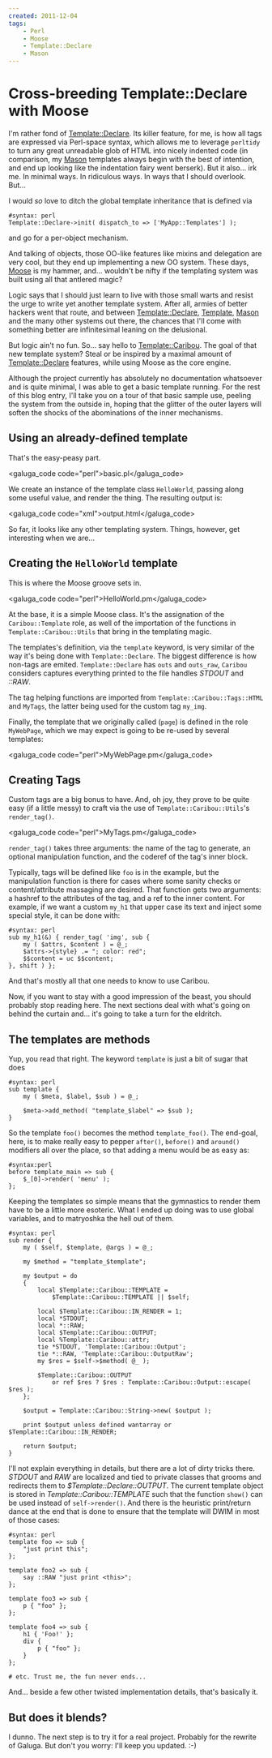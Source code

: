 ```yaml
---
created: 2011-12-04
tags:
    - Perl
    - Moose
    - Template::Declare
    - Mason
---
```


# Cross-breeding Template::Declare with Moose 

I'm rather fond of [Template::Declare](cpan). Its killer feature, for me,
is how all tags are expressed via Perl-space syntax, which allows me 
to leverage `perltidy` to turn any great unreadable glob of HTML into nicely
indented code (in comparison, my [Mason](cpan) templates always begin
with the best of intention, and end up looking like the indentation fairy went
berserk).  But it also... irk me. In minimal ways. In ridiculous ways. In ways
that I should overlook. But...

I would *so* love to ditch the global template 
inheritance that is defined via 

    #syntax: perl
    Template::Declare->init( dispatch_to => ['MyApp::Templates'] );

and go for a per-object mechanism.

And talking of objects, those OO-like features like mixins and delegation are very cool, but 
they end up implementing a new OO system. These days, [Moose](cpan) is my
hammer, and... wouldn't be nifty if the templating system was built using
all that antlered magic?

Logic says that I should just learn to live with those small warts and resist
the urge to write yet another template system. After all, armies of better
hackers went that route, and between [Template::Declare](cpan),
[Template](cpan), [Mason](cpan) and the many other systems out there, 
the chances that I'll come with something better are infinitesimal leaning on
the delusional.

But logic ain't no fun. So... say hello to 
[Template::Caribou](https://github.com/yanick/Template-Caribou). The goal of
that new template system? Steal or be inspired by a maximal amount of
[Template::Declare](cpan) features, while using Moose as the core engine.

Although the project currently has absolutely no documentation whatsoever and
is quite minimal, I was able to get a basic template running. For the rest of
this blog entry, I'll take you on a tour of that basic sample use, peeling
the system from the outside in, hoping that the glitter of the outer layers
will soften the shocks of the abominations of the inner mechanisms.

## Using an already-defined template

That's the easy-peasy part.

<galuga_code code="perl">basic.pl</galuga_code>

We create an instance of the template class `HelloWorld`, passing along some
useful value, and render the thing.  The resulting output is:

<galuga_code code="xml">output.html</galuga_code>

So far, it looks like any other templating system. Things, however, get
interesting when we are...

## Creating the `HelloWorld` template 

This is where the Moose groove sets in. 

<galuga_code code="perl">HelloWorld.pm</galuga_code>

At the base, it is a simple Moose class. It's the assignation of the 
`Caribou::Template` role, as well of the importation of the functions in
`Template::Caribou::Utils` that bring in the templating magic. 

The templates's definition, via the `template` keyword, is very similar of
the way it's being done with `Template::Declare`. The biggest difference is 
how non-tags are emited. `Template::Declare` has `outs` and `outs_raw`,
`Caribou` considers captures everything printed to the file handles *STDOUT*
and *::RAW*.

The tag helping functions are imported from `Template::Caribou::Tags::HTML`
and `MyTags`, the latter being used for the custom tag `my_img`.

Finally, the template that we originally called (`page`) is defined in the
role `MyWebPage`, which we may expect is going to be re-used by several
templates: 

<galuga_code code="perl">MyWebPage.pm</galuga_code>

## Creating Tags

Custom tags are a big bonus to have. And, oh joy, they prove to be quite easy
(if a little messy) to craft via the use of `Template::Caribou::Utils`'s
`render_tag()`.

<galuga_code code="perl">MyTags.pm</galuga_code>

`render_tag()` takes three arguments: the name of the tag to generate, an
optional manipulation function, and the coderef of the tag's inner block.  

Typically, tags will be defined like `foo` is in the example, but the 
manipulation function is there for cases where some sanity checks or
content/attribute 
massaging are desired.  That function gets two arguments: a hashref to the
attributes of the tag, and a ref to the inner content. For example, if we want
a custom `my_h1` that upper case its text and inject some special style,
it can be done with:

    #syntax: perl
    sub my_h1(&) { render_tag( 'img', sub {
        my ( $attrs, $content ) = @_;
        $attrs->{style} .= "; color: red";
        $$content = uc $$content;
    }, shift ) };


And that's mostly all that one needs to know to use 
Caribou.  

Now, if you want to stay with a good impression of the beast, you should 
probably stop reading here. 
The next sections deal with what's going on behind the curtain and...
it's going to take a turn for the eldritch.

## The templates are methods

Yup, you read that right. The keyword `template` is just a bit of sugar
that does

    #syntax: perl
    sub template { 
        my ( $meta, $label, $sub ) = @_;

        $meta->add_method( "template_$label" => $sub );
    }

So the template `foo()` becomes the method `template_foo()`. The end-goal,
here, is to make really easy to pepper `after()`, `before()` and
`around()` modifiers all over the place, so that adding a menu would be as
easy as:

    #syntax:perl
    before template_main => sub {
        $_[0]->render( 'menu' );
    };

Keeping the templates so simple means that the gymnastics to render
them have to be a little more esoteric. What I ended up doing 
was to use global variables, and to matryoshka the hell out of them.


    #syntax: perl
    sub render {
        my ( $self, $template, @args ) = @_;

        my $method = "template_$template";

        my $output = do
        {
            local $Template::Caribou::TEMPLATE =
                $Template::Caribou::TEMPLATE || $self;
                
            local $Template::Caribou::IN_RENDER = 1;
            local *STDOUT;
            local *::RAW;
            local $Template::Caribou::OUTPUT;
            local %Template::Caribou::attr;
            tie *STDOUT, 'Template::Caribou::Output';
            tie *::RAW, 'Template::Caribou::OutputRaw';
            my $res = $self->$method( @_ );

            $Template::Caribou::OUTPUT 
                or ref $res ? $res : Template::Caribou::Output::escape( $res );
        };

        $output = Template::Caribou::String->new( $output );

        print $output unless defined wantarray or $Template::Caribou::IN_RENDER;

        return $output;
    }


I'll not explain everything in details, but there are a lot of dirty tricks
there. *STDOUT* and *RAW* are localized and tied to private classes that
grooms and redirects them to *$Template::Declare::OUTPUT*. The current
template object is stored in *Template::Caribou::TEMPLATE* such that the
function `show()` can be used instead of `self->render()`. And there is the
heuristic print/return dance at the end that is done to ensure that the
template will DWIM in most of those cases:

    #syntax: perl
    template foo => sub {
        "just print this";
    };

    template foo2 => sub {
        say ::RAW "just print <this>";
    };

    template foo3 => sub {
        p { "foo" };
    };

    template foo4 => sub {
        h1 { 'Foo!' };
        div {
            p { "foo" };
        }
    };

    # etc. Trust me, the fun never ends...

And... beside a few other twisted implementation details, that's basically it. 

## But does it blends?

I dunno. The next step is to try it for a real project. Probably for the
rewrite of Galuga. But don't you worry: I'll keep you updated. :-)
